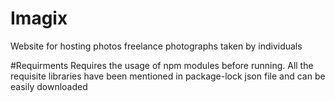 # Imagix
Website for hosting photos freelance photographs taken by individuals

#Requirments
Requires the usage of npm modules before running. All the requisite libraries have been mentioned in package-lock json file and can be easily downloaded
